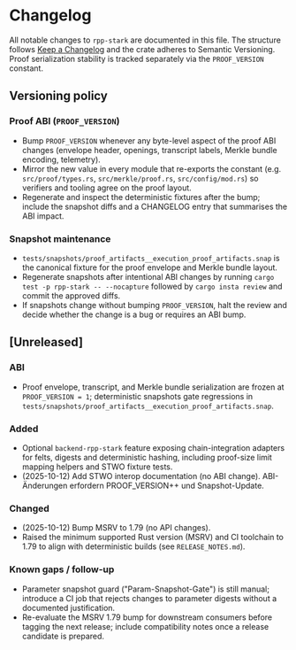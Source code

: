 # Changelog

All notable changes to `rpp-stark` are documented in this file. The structure follows [Keep a Changelog](https://keepachangelog.com/en/1.1.0/) and the crate adheres to Semantic Versioning. Proof serialization stability is tracked separately via the `PROOF_VERSION` constant.

## Versioning policy

### Proof ABI (`PROOF_VERSION`)

- Bump `PROOF_VERSION` whenever any byte-level aspect of the proof ABI changes (envelope header, openings, transcript labels, Merkle bundle encoding, telemetry).
- Mirror the new value in every module that re-exports the constant (e.g. `src/proof/types.rs`, `src/merkle/proof.rs`, `src/config/mod.rs`) so verifiers and tooling agree on the proof layout.
- Regenerate and inspect the deterministic fixtures after the bump; include the snapshot diffs and a CHANGELOG entry that summarises the ABI impact.

### Snapshot maintenance

- `tests/snapshots/proof_artifacts__execution_proof_artifacts.snap` is the canonical fixture for the proof envelope and Merkle bundle layout.
- Regenerate snapshots after intentional ABI changes by running `cargo test -p rpp-stark -- --nocapture` followed by `cargo insta review` and commit the approved diffs.
- If snapshots change without bumping `PROOF_VERSION`, halt the review and decide whether the change is a bug or requires an ABI bump.

## [Unreleased]

### ABI

- Proof envelope, transcript, and Merkle bundle serialization are frozen at `PROOF_VERSION = 1`; deterministic snapshots gate regressions in `tests/snapshots/proof_artifacts__execution_proof_artifacts.snap`.

### Added

- Optional `backend-rpp-stark` feature exposing chain-integration adapters for
  felts, digests and deterministic hashing, including proof-size limit mapping
  helpers and STWO fixture tests.
- (2025-10-12) Add STWO interop documentation (no ABI change). ABI-Änderungen
  erfordern PROOF_VERSION++ und Snapshot-Update.

### Changed

- (2025-10-12) Bump MSRV to 1.79 (no API changes).
- Raised the minimum supported Rust version (MSRV) and CI toolchain to 1.79 to align with deterministic builds (see `RELEASE_NOTES.md`).

### Known gaps / follow-up

- Parameter snapshot guard ("Param-Snapshot-Gate") is still manual; introduce a CI job that rejects changes to parameter digests without a documented justification.
- Re-evaluate the MSRV 1.79 bump for downstream consumers before tagging the next release; include compatibility notes once a release candidate is prepared.
